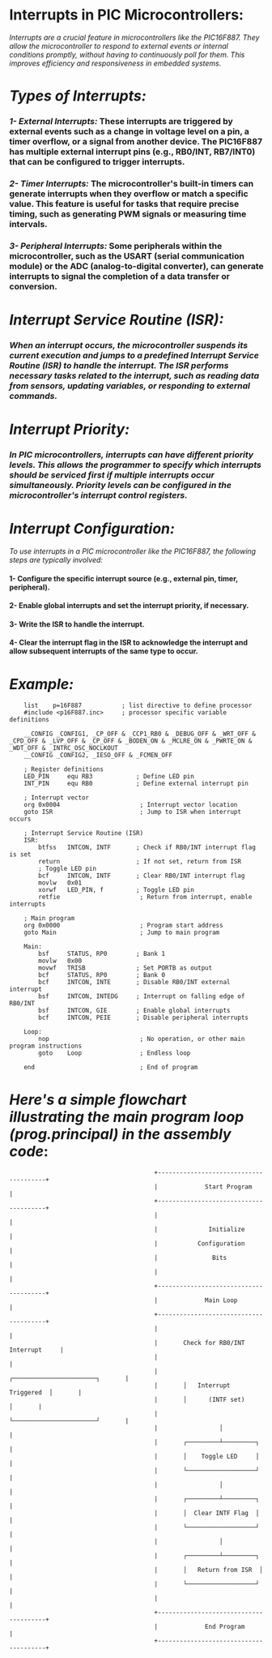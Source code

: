 # Interrupts in PIC Microcontrollers:
_Interrupts are a crucial feature in microcontrollers like the PIC16F887. They allow the microcontroller to respond to external events or internal conditions promptly, without having to continuously poll for them. This improves efficiency and responsiveness in embedded systems._

# _Types of Interrupts:_

### _1- External Interrupts:_ These interrupts are triggered by external events such as a change in voltage level on a pin, a timer overflow, or a signal from another device. The PIC16F887 has multiple external interrupt pins (e.g., RB0/INT, RB7/INT0) that can be configured to trigger interrupts.

### _2- Timer Interrupts:_ The microcontroller's built-in timers can generate interrupts when they overflow or match a specific value. This feature is useful for tasks that require precise timing, such as generating PWM signals or measuring time intervals.

### _3- Peripheral Interrupts:_ Some peripherals within the microcontroller, such as the USART (serial communication module) or the ADC (analog-to-digital converter), can generate interrupts to signal the completion of a data transfer or conversion.

# _Interrupt Service Routine (ISR):_

### _When an interrupt occurs, the microcontroller suspends its current execution and jumps to a predefined Interrupt Service Routine (ISR) to handle the interrupt. The ISR performs necessary tasks related to the interrupt, such as reading data from sensors, updating variables, or responding to external commands._

# _Interrupt Priority:_

### _In PIC microcontrollers, interrupts can have different priority levels. This allows the programmer to specify which interrupts should be serviced first if multiple interrupts occur simultaneously. Priority levels can be configured in the microcontroller's interrupt control registers._

# _Interrupt Configuration:_

_To use interrupts in a PIC microcontroller like the PIC16F887, the following steps are typically involved:_
#### 1- Configure the specific interrupt source (e.g., external pin, timer, peripheral).
#### 2- Enable global interrupts and set the interrupt priority, if necessary.
#### 3- Write the ISR to handle the interrupt.
#### 4- Clear the interrupt flag in the ISR to acknowledge the interrupt and allow subsequent interrupts of the same type to occur.

# _Example:_

```Assembly
    list    p=16F887           ; list directive to define processor
    #include <p16F887.inc>     ; processor specific variable definitions

    __CONFIG _CONFIG1, _CP_OFF & _CCP1_RB0 & _DEBUG_OFF & _WRT_OFF & _CPD_OFF & _LVP_OFF & _CP_OFF & _BODEN_ON & _MCLRE_ON & _PWRTE_ON & _WDT_OFF & _INTRC_OSC_NOCLKOUT
    __CONFIG _CONFIG2, _IESO_OFF & _FCMEN_OFF
    
    ; Register definitions
    LED_PIN     equ RB3            ; Define LED pin
    INT_PIN     equ RB0            ; Define external interrupt pin

    ; Interrupt vector
    org 0x0004                      ; Interrupt vector location
    goto ISR                        ; Jump to ISR when interrupt occurs

    ; Interrupt Service Routine (ISR)
    ISR:
        btfss   INTCON, INTF       ; Check if RB0/INT interrupt flag is set
        return                     ; If not set, return from ISR
        ; Toggle LED pin
        bcf     INTCON, INTF       ; Clear RB0/INT interrupt flag
        movlw   0x01
        xorwf   LED_PIN, f         ; Toggle LED pin
        retfie                      ; Return from interrupt, enable interrupts

    ; Main program
    org 0x0000                      ; Program start address
    goto Main                       ; Jump to main program

    Main:
        bsf     STATUS, RP0        ; Bank 1
        movlw   0x00
        movwf   TRISB              ; Set PORTB as output
        bcf     STATUS, RP0        ; Bank 0
        bcf     INTCON, INTE       ; Disable RB0/INT external interrupt
        bsf     INTCON, INTEDG     ; Interrupt on falling edge of RB0/INT
        bsf     INTCON, GIE        ; Enable global interrupts
        bcf     INTCON, PEIE       ; Disable peripheral interrupts

    Loop:
        nop                         ; No operation, or other main program instructions
        goto    Loop                ; Endless loop

    end                             ; End of program

```

# _Here's a simple flowchart illustrating the main program loop (prog.principal) in the assembly code_:

```Assembly
                                        +---------------------------------------+
                                        |             Start Program             |
                                        +---------------------------------------+
                                        |                                       |
                                        |              Initialize               |
                                        |           Configuration               |
                                        |               Bits                    |
                                        |                                       |
                                        +---------------------------------------+
                                        |             Main Loop                 |
                                        +---------------------------------------+
                                        |                                       |
                                        |       Check for RB0/INT Interrupt     |
                                        |                                       |
                                        |       ┌───────────────────────┐       |
                                        |       │   Interrupt Triggered  │       |
                                        |       │      (INTF set)       │       |
                                        |       └───────────────────────┘       |
                                        |                 │                   |
                                        |       ┌─────────┴─────────┐         |
                                        |       │    Toggle LED     │         |
                                        |       └───────────────────┘         |
                                        |                 │                   |
                                        |       ┌─────────┴─────────┐         |
                                        |       │  Clear INTF Flag  │         |
                                        |       └───────────────────┘         |
                                        |                 │                   |
                                        |       ┌─────────┴─────────┐         |
                                        |       │   Return from ISR  │         |
                                        |       └───────────────────┘         |
                                        |                                       |
                                        +---------------------------------------+
                                        |             End Program               |
                                        +---------------------------------------+
```













